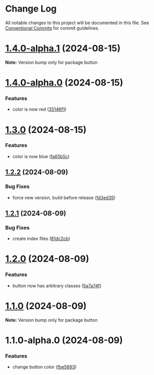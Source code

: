 # Change Log

All notable changes to this project will be documented in this file.
See [Conventional Commits](https://conventionalcommits.org) for commit guidelines.

# [1.4.0-alpha.1](https://github.com/ivarni/lerna-test/compare/button@1.4.0-alpha.0...button@1.4.0-alpha.1) (2024-08-15)

**Note:** Version bump only for package button

# [1.4.0-alpha.0](https://github.com/ivarni/lerna-test/compare/button@1.3.0...button@1.4.0-alpha.0) (2024-08-15)

### Features

* color is now red ([35146f1](https://github.com/ivarni/lerna-test/commit/35146f1efefc855ffbcf48fe0bf662c3c8340695))

# [1.3.0](https://github.com/ivarni/lerna-test/compare/button@1.2.2...button@1.3.0) (2024-08-15)

### Features

* color is now blue ([fa65b5c](https://github.com/ivarni/lerna-test/commit/fa65b5c9be2de20fe52043f89c5bbd788555999e))

## [1.2.2](https://github.com/ivarni/lerna-test/compare/button@1.2.1...button@1.2.2) (2024-08-09)

### Bug Fixes

* force new version, build before release ([fd3ed35](https://github.com/ivarni/lerna-test/commit/fd3ed35493f969a698be8eec30752d9215bd0694))

## [1.2.1](https://github.com/ivarni/lerna-test/compare/button@1.2.0...button@1.2.1) (2024-08-09)

### Bug Fixes

* create index files ([81dc2cb](https://github.com/ivarni/lerna-test/commit/81dc2cb539235f82723d7ba97ac86e492b65d034))

# [1.2.0](https://github.com/ivarni/lerna-test/compare/button@1.1.0...button@1.2.0) (2024-08-09)

### Features

* button now has arbitrary classes ([5a7a74f](https://github.com/ivarni/lerna-test/commit/5a7a74fac66361f2fffff52e8586028957f1614a))

# [1.1.0](https://github.com/ivarni/lerna-test/compare/button@1.1.0-alpha.0...button@1.1.0) (2024-08-09)

**Note:** Version bump only for package button

# 1.1.0-alpha.0 (2024-08-09)

### Features

* change button color ([fbe5893](https://github.com/ivarni/lerna-test/commit/fbe5893a8bc492bfa54aa144a3e2e2cdb2071149))
